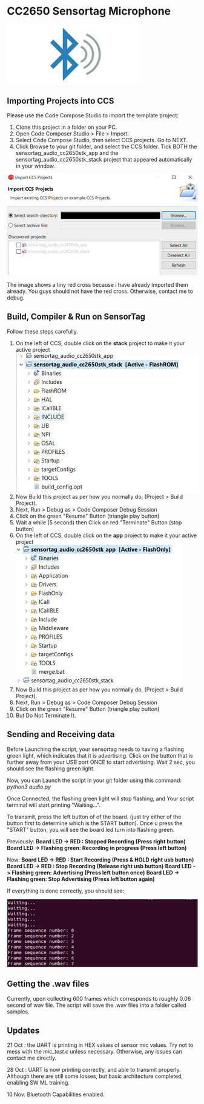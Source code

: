 # CC2650 Sensortag Microphone

<img src="images/BLE_Header.png" alt="ble" width="350"/>

## Importing Projects into CCS
Please use the Code Compose Studio to import the template project:  
1. Clone this project in a folder on your PC. 
2. Open Code Composer Studio > File > Import.  
3. Select Code Compose Studio, then select CCS projects. Go to NEXT.  
4. Click Browse to your git folder, and select the CCS folder. Tick BOTH the sensortag_audio_cc2650stk_app and the sensortag_audio_cc2650stk_stack project that appeared automatically in your window. 

![stack](images/CCS_0.png) 

The image shows a tiny red cross because i have already imported them already. You guys should not have the red cross. Otherwise, contact me to debug. 

## Build, Compiler & Run on SensorTag
Follow these steps carefully. 
1. On the left of CCS, double click on the **stack** project to make it your active project 
![stack](images/CCS_1.JPG)
2. Now Build this project as per how you normally do, (Project > Build Project). 
3. Next, Run > Debug as > Code Composer Debug Session 
4. Click on the green "Resume" Button (triangle play button) 
5. Wait a while (5 second) then Click on red "Terminate" Button (stop button)
6. On the left of CCS, double click on the **app** project to make it your active project 
![app](images/CCS_2.JPG)
7. Now Build this project as per how you normally do, (Project > Build Project). 
8. Next, Run > Debug as > Code Composer Debug Session 
9. Click on the green "Resume" Button (triangle play button) 
10. But Do Not Terminate It.


## Sending and Receiving data
Before Launching the script, your sensortag needs to having a flashing green light, which indicates that it is advertising. Click on the button that is further away from your USB port ONCE to start advertising. Wait 2 sec, you should see the flashing green light. 

Now, you can Launch the script in your git folder using this command:
*python3 audio.py*

Once Connected, the flashing green light will stop flashing, and Your script terminal will start printing "Waiting...". 

To transmit, press the left button of of the board. (just try either of the button first to determine which is the START button). Once u press the "START" button, you will see the board led turn into flashing green.

Previously:
**Board LED -> RED : Stopped Recording (Press right button)**
**Board LED -> Flashing green: Recording in progress (Press left button)** 

Now: 
**Board LED -> RED : Start Recording (Press & HOLD right usb button)**
**Board LED -> RED : Stop Recording (Release right usb button)**
**Board LED -> Flashing green: Advertising (Press left button once)** 
**Board LED -> Flashing green: Stop Advertising (Press left button again)** 

If everything is done correctly, you should see:

![stack](images/correct.JPG) 

## Getting the .wav files 
Currently, upon collecting 600 frames which corresponds to roughly 0.06 second of wav file. The script will save the .wav files into a folder called samples. 

## Updates 
21 Oct : the UART is printing in HEX values of sensor mic values. 
Try not to mess with the *mic_test.c* unless necessary. Otherwise, any issues can contact me directly. 

28 Oct : UART is now printing correctly, and able to transmit properly. Although there are still some losses, but basic architecture completed, enabling SW ML training. 

10 Nov:  Bluetooth Capabilities enabled. 
